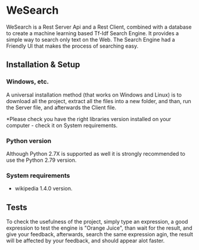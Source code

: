 # WeSearch
WeSearch is a Rest Server Api and a Rest Client, combined with a database to create a machine learning based Tf-Idf Search Engine. It provides a simple way to search only text on the Web. The Search Engine had a Friendly UI that makes the process of searching easy.
## Installation & Setup ##

### Windows, etc. ###
A universal installation method (that works on Windows and Linux) is to download all the project, extract all the files into a new folder, and than, run the Server file, and afterwards the Client file.

*Please check you have the right libraries version installed on your computer - check it on System requirements.
### Python version ###
Although Python 2.7X is supported as well it is strongly recommended to use the Python 2.79 version.

### System requirements ###
- wikipedia 1.4.0 version.

## Tests ##
To check the usefulness of the project, simply type an expression, a good expression to test the engine is "Orange Juice", than wait for the result, and give your feedback, afterwards, search the same expression agin, the result will be affected by your feedback, and should appear alot faster.


